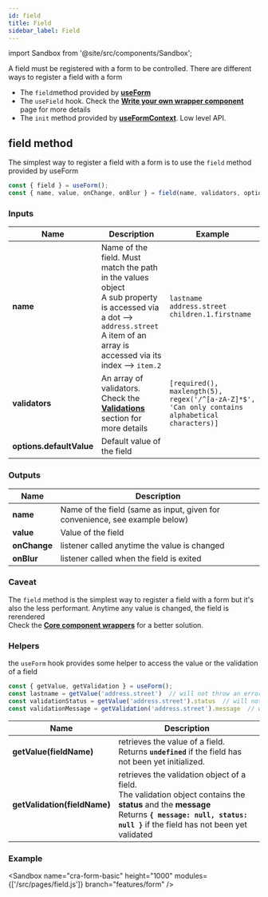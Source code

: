 ```yaml
---
id: field
title: Field
sidebar_label: Field
---
```

import Sandbox from '@site/src/components/Sandbox';

A field must be registered with a form to be controlled.
There are different ways to register a field with a form

- The `field`method provided by **[useForm](./use-form)**
- The `useField` hook. Check the **[Write your own wrapper component](./custom-component)** page for more details
- The `init` method provided by **[useFormContext](./use-form-context)**. Low level API.

## field method

The simplest way to register a field with a form is to use the `field` method provided by useForm

```javascript
const { field } = useForm();
const { name, value, onChange, onBlur } = field(name, validators, options);
```

### Inputs

| Name                 | Description                                                                                                                                                                       | Example                                                                                        |
| -------------------- | --------------------------------------------------------------------------------------------------------------------------------------------------------------------------------- | ---------------------------------------------------------------------------------------------- |
| **name**                 | Name of the field. Must match the path in the values object<br /> A sub property is accessed via a dot --> `address.street`<br/>A item of an array is accessed via its index  --> `item.2` | `lastname`<br />`address.street`<br />`children.1.firstname`                                   |
| **validators**           | An array of validators. Check the **[Validations](./validation)** section for more details                                                                                        | `[required(), maxlength(5), regex('/^[a-zA-Z]*$', 'Can only contains alphabetical characters)]` |
| **options.defaultValue** | Default value of the field                                                                                                                                                        |                                                                                                |

### Outputs

| Name     | Description                                  |
| -------- | -------------------------------------------- |
| **name**     | Name of the field (same as input, given for convenience, see example below)                           |
| **value**    | Value of the field                           |
| **onChange** | listener called anytime the value is changed |
| **onBlur**   | listener called when the field is exited     |

### Caveat
The `field` method is the simplest way to register a field with a form but it's also the less performant. Anytime any value is changed, the field is rerendered  
Check the **[Core component wrappers](./wrapper)** for a better solution.

### Helpers
the `useForm` hook provides some helper to access the value or the validation of a field

```javascript
const { getValue, getValidation } = useForm();
const lastname = getValue('address.street')  // will not throw an error if address is undefined
const validationStatus = getValue('address.street').status  // will not throw an error if the validation is undefined
const validationMessage = getValidation('address.street').message  // will not throw an error if the validation is undefined
```

| Name     | Description                                  |
| -------- | -------------------------------------------- |
| **getValue(fieldName)**     | retrieves the value of a field. <br />Returns **`undefined`** if the field has not been yet initialized.                           |
| **getValidation(fieldName)**    | retrieves the validation object of a field. <br />The validation object contains the **status** and the **message**<br />Returns **`{ message: null, status: null }`** if the field has not been yet validated |

### Example

<Sandbox
name="cra-form-basic"
height="1000"
modules={['/src/pages/field.js']}
branch="features/form"
/>